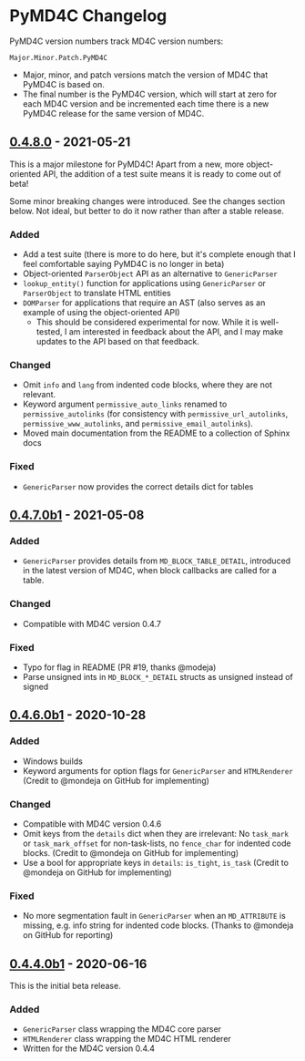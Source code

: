 PyMD4C Changelog
================

PyMD4C version numbers track MD4C version numbers:

    Major.Minor.Patch.PyMD4C

* Major, minor, and patch versions match the version of MD4C that PyMD4C is
  based on.
* The final number is the PyMD4C version, which will start at zero for each
  MD4C version and be incremented each time there is a new PyMD4C release for
  the same version of MD4C.

[0.4.8.0] - 2021-05-21
----------------------

This is a major milestone for PyMD4C! Apart from a new, more object-oriented
API, the addition of a test suite means it is ready to come out of beta!

Some minor breaking changes were introduced. See the changes section below.
Not ideal, but better to do it now rather than after a stable release.

### Added

- Add a test suite (there is more to do here, but it's complete enough that I
  feel comfortable saying PyMD4C is no longer in beta)
- Object-oriented `ParserObject` API as an alternative to `GenericParser`
- `lookup_entity()` function for applications using `GenericParser` or
  `ParserObject` to translate HTML entities
- `DOMParser` for applications that require an AST (also serves as an example
  of using the object-oriented API)
  * This should be considered experimental for now. While it is well-tested, I
    am interested in feedback about the API, and I may make updates to the API
    based on that feedback.

### Changed

- Omit `info` and `lang` from indented code blocks, where they are not
  relevant.
- Keyword argument `permissive_auto_links` renamed to `permissive_autolinks`
  (for consistency with `permissive_url_autolinks`, `permissive_www_autolinks`,
  and `permissive_email_autolinks`).
- Moved main documentation from the README to a collection of Sphinx docs

### Fixed

- `GenericParser` now provides the correct details dict for tables

[0.4.7.0b1] - 2021-05-08
------------------------

### Added

- `GenericParser` provides details from `MD_BLOCK_TABLE_DETAIL`, introduced in
  the latest version of MD4C, when block callbacks are called for a table.

### Changed

- Compatible with MD4C version 0.4.7

### Fixed

- Typo for flag in README (PR #19, thanks @modeja)
- Parse unsigned ints in `MD_BLOCK_*_DETAIL` structs as unsigned instead of
  signed

[0.4.6.0b1] - 2020-10-28
------------------------

### Added

- Windows builds
- Keyword arguments for option flags for `GenericParser` and `HTMLRenderer`
  (Credit to @mondeja on GitHub for implementing)

### Changed

- Compatible with MD4C version 0.4.6
- Omit keys from the `details` dict when they are irrelevant: No `task_mark` or
  `task_mark_offset` for non-task-lists, no `fence_char` for indented code
  blocks. (Credit to @mondeja on GitHub for implementing)
- Use a bool for appropriate keys in `details`: `is_tight`, `is_task` (Credit
  to @mondeja on GitHub for implementing)

### Fixed

- No more segmentation fault in `GenericParser` when an `MD_ATTRIBUTE` is
  missing, e.g. info string for indented code blocks. (Thanks to @mondeja on
  GitHub for reporting)

[0.4.4.0b1] - 2020-06-16
------------------------

This is the initial beta release.

### Added

- `GenericParser` class wrapping the MD4C core parser
- `HTMLRenderer` class wrapping the MD4C HTML renderer
- Written for the MD4C version 0.4.4

[Unreleased]: https://github.com/dominickpastore/pymd4c/compare/v0.4.8.0..dev
[0.4.8.0]: https://github.com/dominickpastore/pymd4c/compare/tag/release-0.4.7.0b1..v0.4.8.0
[0.4.7.0b1]: https://github.com/dominickpastore/pymd4c/compare/tag/release-0.4.6.0b1..v0.4.7.0b1
[0.4.6.0b1]: https://github.com/dominickpastore/pymd4c/compare/tag/release-0.4.4.0b1..v0.4.6.0b1
[0.4.4.0b1]: https://github.com/dominickpastore/pymd4c/releases/tag/release-0.4.4.0b1
